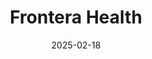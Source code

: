 ---  
layout: startup_page  
title: "Frontera Health"  
id: "fronterahealth.com"  
permalink: "/fronterahealthfronterahealth.com02182025/"  
website: "https://fronterahealth.com/"  
funding_round: "Seed"  
funding_amount: "$32M"  
investors: "Lux Capital, Lightspeed Venture Partners, Bison Ventures, Menlo Ventures, Inspired Capital"  
about: "Frontera Health is an AI-powered company focused on transforming autism care by providing tools for clinicians to diagnose and treat children with autism and related disorders. Their solutions include AI-driven digital phenotyping and assessment tools that enhance efficiency and accessibility for families in need. The company aims to improve patient outcomes and operational efficiency in healthcare."  
markets: "AI, Healthtech"  
hq: "Denver, Colorado, United States"  
founded_year: "2023"  
linkedin: "https://www.linkedin.com/company/fronterahealth"  
twitter: ""  
instagram: ""  
facebook: "https://www.facebook.com/people/Frontera-Health/61570448085486/"  
crunchbase: "https://www.crunchbase.com/organization/frontera-health"  
pitchbook: "https://pitchbook.com/profiles/company/539666-02"  

date_display: "18-Feb-2025"  
date: "2025-02-18"

# SEO Optimization  
meta_title: "Frontera Health - Seed Funding ($32M)"  
meta_description: "Frontera Health, Frontera Health is an AI-powered company focused on transforming autism care by providing tools for clinicians to diagnose and treat children with aut..."  
meta_keywords: "Frontera Health, AI, Healthtech, Seed funding"  
canonical_url: "https://startup.projectstartups.com/fronterahealthfronterahealth.com02182025/"  
---